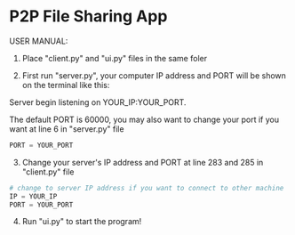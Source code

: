# P2P File Sharing App

USER MANUAL:

1. Place "client.py" and "ui.py" files in the same foler

2. First run "server.py", your computer IP address and PORT will be shown on the terminal like this:

Server begin listening on YOUR_IP:YOUR_PORT.

The default PORT is 60000, you may also want to change your port if you want at line 6 in "server.py" file

```python 
PORT = YOUR_PORT
```

3. Change your server's IP address and PORT at line 283 and 285 in "client.py" file

```python 
# change to server IP address if you want to connect to other machine
IP = YOUR_IP
PORT = YOUR_PORT
```

4. Run "ui.py" to start the program!
